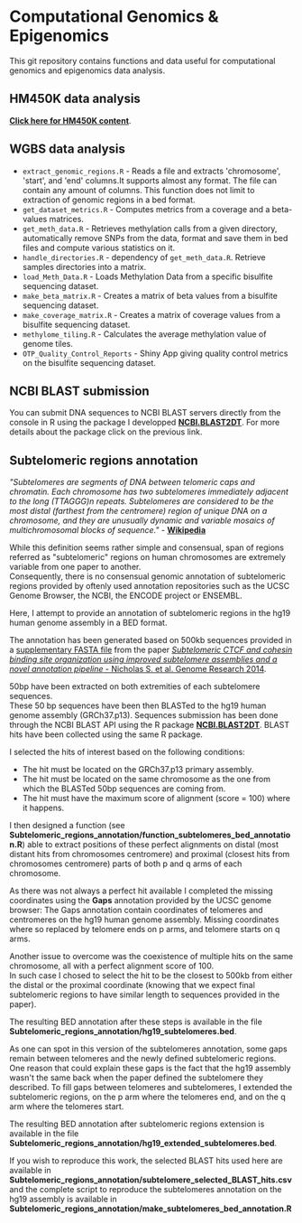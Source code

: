 # Computational Genomics & Epigenomics
This git repository contains functions and data useful for computational genomics and epigenomics data analysis.  

## HM450K data analysis
[**Click here for HM450K content**](https://github.com/YoannPa/Computational_Epigenomics/tree/master/HM450K_Analysis).  

## WGBS data analysis
* `extract_genomic_regions.R` - Reads a file and extracts 'chromosome', 'start', and 'end' columns.It supports almost any format. The file can contain any amount of columns. This function does not limit to extraction of genomic regions in a bed format.  
* `get_dataset_metrics.R` - Computes metrics from a coverage and a beta-values matrices.  
* `get_meth_data.R` - Retrieves methylation calls from a given directory, automatically remove SNPs from the data, format and save them in bed files and compute various statistics on it.  
* `handle_directories.R` - dependency of `get_meth_data.R`. Retrieve samples directories into a matrix.  
* `load_Meth_Data.R` - Loads Methylation Data from a specific bisulfite sequencing dataset.  
* `make_beta_matrix.R` - Creates a matrix of beta values from a bisulfite sequencing dataset.  
* `make_coverage_matrix.R` - Creates a matrix of coverage values from a bisulfite sequencing dataset.  
* `methylome_tiling.R` - Calculates the average methylation value of genome tiles.  
* `OTP_Quality_Control_Reports` - Shiny App giving quality control metrics on the bisulfite sequencing dataset.  

## NCBI BLAST submission

You can submit DNA sequences to NCBI BLAST servers directly from the console in R using the package I developped [**NCBI.BLAST2DT**](https://github.com/YoannPa/NCBI.BLAST2DT). For more details about the package click on the previous link.  

## Subtelomeric regions annotation

_"Subtelomeres are segments of DNA between telomeric caps and chromatin. Each chromosome has two subtelomeres immediately adjacent to the long (TTAGGG)n repeats. Subtelomeres are considered to be the most distal (farthest from the centromere) region of unique DNA on a chromosome, and they are unusually dynamic and variable mosaics of multichromosomal blocks of sequence."_ - [**Wikipedia**](https://en.wikipedia.org/wiki/Subtelomere)  

While this definition seems rather simple and consensual, span of regions referred as "subtelomeric" regions on human chromosomes are extremely variable from one paper to another.  
Consequently, there is no consensual genomic annotation of subtelomeric regions provided by oftenly used annotation repositories such as the UCSC Genome Browser, the NCBI, the ENCODE project or ENSEMBL.  

Here, I attempt to provide an annotation of subtelomeric regions in the hg19 human genome assembly in a BED format.  

The annotation has been generated based on 500kb sequences provided in a [supplementary FASTA file](https://genome.cshlp.org/content/suppl/2014/04/16/gr.166983.113.DC1/Supplemental_FileS1.txt) from the paper [*Subtelomeric CTCF and cohesin binding site organization using improved subtelomere assemblies and a novel annotation pipeline* - Nicholas S. et al. Genome Research 2014](https://genome.cshlp.org/content/24/6/1039.full).  

50bp have been extracted on both extremities of each subtelomere sequences.  
These 50 bp sequences have been then BLASTed to the hg19 human genome assembly (GRCh37.p13). Sequences submission has been done through the NCBI BLAST API using the R package [**NCBI.BLAST2DT**](https://github.com/YoannPa/NCBI.BLAST2DT). BLAST hits have been collected using the same R package.  

I selected the hits of interest based on the following conditions:  
* The hit must be located on the GRCh37.p13 primary assembly.  
* The hit must be located on the same chromosome as the one from which the BLASTed 50bp sequences are coming from.  
* The hit must have the maximum score of alignment (score = 100) where it happens.  

I then designed a function (see **Subtelomeric_regions_annotation/function_subtelomeres_bed_annotation.R**) able to extract positions of these perfect alignments on distal (most distant hits from chromosomes centromere) and proximal (closest hits from chromosomes centromere) parts of both p and q arms of each chromosome.  

As there was not always a perfect hit available I completed the missing coordinates using the **Gaps** annotation provided by the UCSC genome browser: The Gaps annotation contain coordinates of telomeres and centromeres on the hg19 human genome assembly. Missing coordinates where so replaced by telomere ends on p arms, and telomere starts on q arms.  

Another issue to overcome was the coexistence of multiple hits on the same chromosome, all with a perfect alignment score of 100.  
In such case I chosed to select the hit to be the closest to 500kb from either the distal or the proximal coordinate (knowing that we expect final subtelomeric regions to have similar length to sequences provided in the paper).  

The resulting BED annotation after these steps is available in the file **Subtelomeric_regions_annotation/hg19_subtelomeres.bed**.  

As one can spot in this version of the subtelomeres annotation, some gaps remain between telomeres and the newly defined subtelomeric regions. One reason that could explain these gaps is the fact that the hg19 assembly wasn't the same back when the paper defined the subtelomere they described. To fill gaps between telomeres and subtelomeres, I extended the subtelomeric regions, on the p arm where the telomeres end, and on the q arm where the telomeres start.  

The resulting BED annotation after subtelomeric regions extension is available in the file **Subtelomeric_regions_annotation/hg19_extended_subtelomeres.bed**.  

If you wish to reproduce this work, the selected BLAST hits used here are available in **Subtelomeric_regions_annotation/subtelomere_selected_BLAST_hits.csv** and the complete script to reproduce the subtelomeres annotation on the hg19 assembly is available in **Subtelomeric_regions_annotation/make_subtelomeres_bed_annotation.R**  

